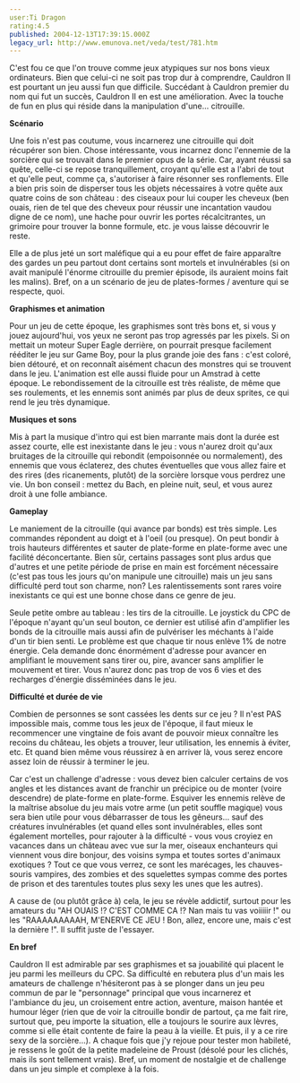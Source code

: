 ```yaml
---
user:Ti Dragon
rating:4.5
published: 2004-12-13T17:39:15.000Z
legacy_url: http://www.emunova.net/veda/test/781.htm
---
```

C'est fou ce que l'on trouve comme jeux atypiques sur nos bons vieux ordinateurs. Bien que celui-ci ne soit pas trop dur à comprendre, Cauldron II est pourtant un jeu aussi fun que difficile. Succédant à Cauldron premier du nom qui fut un succès, Cauldron II en est une amélioration. Avec la touche de fun en plus qui réside dans la manipulation d'une... citrouille.   

  

  

**Scénario**  

  

Une fois n'est pas coutume, vous incarnerez une citrouille qui doit récupérer son bien. Chose intéressante, vous incarnez donc l'ennemie de la sorcière qui se trouvait dans le premier opus de la série. Car, ayant réussi sa quête, celle-ci se repose tranquillement, croyant qu'elle est a l'abri de tout et qu'elle peut, comme ça, s'autoriser à faire résonner ses ronflements. Elle a bien pris soin de disperser tous les objets nécessaires à votre quête aux quatre coins de son château : des ciseaux pour lui couper les cheveux (ben ouais, rien de tel que des cheveux pour réussir une incantation vaudou digne de ce nom), une hache pour ouvrir les portes récalcitrantes, un grimoire pour trouver la bonne formule, etc. je vous laisse découvrir le reste.  

  

Elle a de plus jeté un sort maléfique qui a eu pour effet de faire apparaître des gardes un peu partout dont certains sont mortels et invulnérables (si on avait manipulé l'énorme citrouille du premier épisode, ils auraient moins fait les malins). Bref, on a un scénario de jeu de plates-formes / aventure qui se respecte, quoi.  

  

  

**Graphismes et animation**  

  

Pour un jeu de cette époque, les graphismes sont très bons et, si vous y jouez aujourd'hui, vos yeux ne seront pas trop agressés par les pixels. Si on mettait un moteur Super Eagle derrière, on pourrait presque facilement rééditer le jeu sur Game Boy, pour la plus grande joie des fans : c'est coloré, bien détouré, et on reconnaît aisément chacun des monstres qui se trouvent dans le jeu. L'animation est elle aussi fluide pour un Amstrad à cette époque. Le rebondissement de la citrouille est très réaliste, de même que ses roulements, et les ennemis sont animés par plus de deux sprites, ce qui rend le jeu très dynamique.  

  

  

**Musiques et sons**  

  

Mis à part la musique d'intro qui est bien marrante mais dont la durée est assez courte, elle est inexistante dans le jeu : vous n'aurez droit qu'aux bruitages de la citrouille qui rebondit (empoisonnée ou normalement), des ennemis que vous éclaterez, des chutes éventuelles que vous allez faire et des rires (des ricanements, plutôt) de la sorcière lorsque vous perdrez une vie. Un bon conseil : mettez du Bach, en pleine nuit, seul, et vous aurez droit à une folle ambiance.  

  

  

**Gameplay**  

  

Le maniement de la citrouille (qui avance par bonds) est très simple. Les commandes répondent au doigt et à l'oeil (ou presque). On peut bondir à trois hauteurs différentes et sauter de plate-forme en plate-forme avec une facilité déconcertante. Bien sûr, certains passages sont plus ardus que d'autres et une petite période de prise en main est forcément nécessaire (c'est pas tous les jours qu'on manipule une citrouille) mais un jeu sans difficulté perd tout son charme, non? Les ralentissements sont rares voire inexistants ce qui est une bonne chose dans ce genre de jeu.  

  

Seule petite ombre au tableau : les tirs de la citrouille. Le joystick du CPC de l'époque n'ayant qu'un seul bouton, ce dernier est utilisé afin d'amplifier les bonds de la citrouille mais aussi afin de pulvériser les méchants à l'aide d'un tir bien senti. Le problème est que chaque tir nous enlève 1% de notre énergie. Cela demande donc énormément d'adresse pour avancer en amplifiant le mouvement sans tirer ou, pire, avancer sans amplifier le mouvement et tirer. Vous n'aurez donc pas trop de vos 6 vies et des recharges d'énergie disséminées dans le jeu.  

  

  

**Difficulté et durée de vie**  

  

Combien de personnes se sont cassées les dents sur ce jeu ? Il n'est PAS impossible mais, comme tous les jeux de l'époque, il faut mieux le recommencer une vingtaine de fois avant de pouvoir mieux connaître les recoins du château, les objets a trouver, leur utilisation, les ennemis à éviter, etc. Et quand bien même vous réussirez à en arriver là, vous serez encore assez loin de réussir à terminer le jeu.  

  

Car c'est un challenge d'adresse : vous devez bien calculer certains de vos angles et les distances avant de franchir un précipice ou de monter (voire descendre) de plate-forme en plate-forme. Esquiver les ennemis relève de la maîtrise absolue du jeu mais votre arme (un petit souffle magique) vous sera bien utile pour vous débarrasser de tous les gêneurs... sauf des créatures invulnérables (et quand elles sont invulnérables, elles sont également mortelles, pour rajouter à la difficulté - vous vous croyiez en vacances dans un château avec vue sur la mer, oiseaux enchanteurs qui viennent vous dire bonjour, des voisins sympa et toutes sortes d'animaux exotiques ? Tout ce que vous verrez, ce sont les marécages, les chauves-souris vampires, des zombies et des squelettes sympas comme des portes de prison et des tarentules toutes plus sexy les unes que les autres).  

  

A cause de (ou plutôt grâce à) cela, le jeu se révèle addictif, surtout pour les amateurs du "AH OUAIS !? C'EST COMME CA !? Nan mais tu vas voiiiiir !" ou les "RAAAAAAAAAH, M'ENERVE CE JEU ! Bon, allez, encore une, mais c'est la dernière !". Il suffit juste de l'essayer.  

  

  

**En bref**  

  

Cauldron II est admirable par ses graphismes et sa jouabilité qui placent le jeu parmi les meilleurs du CPC. Sa difficulté en rebutera plus d'un mais les amateurs de challenge n'hésiteront pas à se plonger dans un jeu peu commun de par le "personnage" principal que vous incarnerez et l'ambiance du jeu, un croisement entre action, aventure, maison hantée et humour léger (rien que de voir la citrouille bondir de partout, ça me fait rire, surtout que, peu importe la situation, elle a toujours le sourire aux lèvres, comme si elle était contente de faire la peau à la vieille. Et puis, il y a ce rire sexy de la sorcière...). A chaque fois que j'y rejoue pour tester mon habileté, je ressens le goût de la petite madeleine de Proust (désolé pour les clichés, mais ils sont tellement vrais). Bref, un moment de nostalgie et de challenge dans un jeu simple et complexe à la fois.